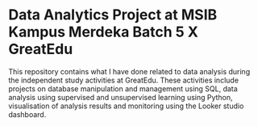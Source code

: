 # Data Analytics Project at MSIB Kampus Merdeka Batch 5 X GreatEdu 

This repository contains what I have done related to data analysis during the independent study activities at GreatEdu. These activities include projects on database manipulation and management using SQL, data analysis using supervised and unsupervised learning using Python, visualisation of analysis results and monitoring using the Looker studio dashboard.
